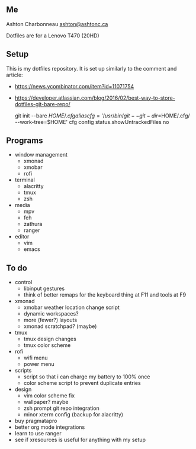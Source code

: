 ## Me

Ashton Charbonneau
ashton@ashtonc.ca

Dotfiles are for a Lenovo T470 (20HD)

## Setup

This is my dotfiles repository. It is set up similarly to the comment and article:
- https://news.ycombinator.com/item?id=11071754
- https://developer.atlassian.com/blog/2016/02/best-way-to-store-dotfiles-git-bare-repo/

    git init --bare $HOME/.cfg
    alias cfg='/usr/bin/git --git-dir=$HOME/.cfg/ --work-tree=$HOME'
    cfg config status.showUntrackedFiles no

## Programs

- window management
	- xmonad
	- xmobar
	- rofi
- terminal
	- alacritty
	- tmux
	- zsh
- media
	- mpv
	- feh
	- zathura
	- ranger
- editor
	- vim
	- emacs

## To do

- control
	- libinput gestures
	- think of better remaps for the keyboard thing at F11 and tools at F9
- xmonad
	- xmobar weather location change script
	- dynamic workspaces?
	- more (fewer?) layouts
	- xmonad scratchpad? (maybe)
- tmux
	- tmux design changes
	- tmux color scheme
- rofi
	- wifi menu
	- power menu
- scripts
	- script so that i can charge my battery to 100% once
	- color scheme script to prevent duplicate entries
- design
	- vim color scheme fix
	- wallpaper? maybe
	- zsh prompt git repo integration
	- minor xterm config (backup for alacritty)
- buy pragmatapro
- better org mode integrations
- learn to use ranger
- see if xresources is useful for anything with my setup

